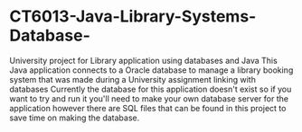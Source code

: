 # CT6013-Java-Library-Systems-Database-
University project for Library application using databases and Java
This Java application connects to a Oracle database to manage a library booking system that was made during a University assignment 
linking with databases
Currently the database for this application doesn't exist so if you want to try and run it you'll need to make your own database server
for the application however there are SQL files that can be found in this project to save time on making the database.
